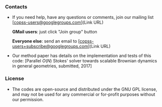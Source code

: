 ### Contacts ###


* If you need help, have any questions or comments, join our mailing list [copss-users@googlegroups.com](Link URL)

     **GMail users**: just click "Join group" button

     **Everyone else**: send an email to [copss-users+subscribe@googlegroups.com](Link URL)

* Our method paper has details on the implementation and tests of this code:  [Parallel $O(N)$ Stokes' solver towards scalable Brownian dynamics  in general geometries, submitted, 2017]

### License ###

* The codes are open-source and distributed under the GNU GPL license, and may not be used for any commercial or for-profit purposes without our permission.